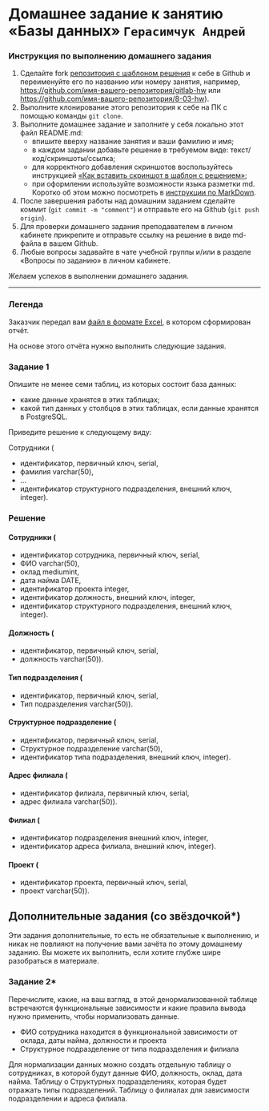 # Домашнее задание к занятию «Базы данных» `Герасимчук Андрей`

### Инструкция по выполнению домашнего задания

1. Сделайте fork [репозитория c шаблоном решения](https://github.com/netology-code/sys-pattern-homework) к себе в Github и переименуйте его по названию или номеру занятия, например, https://github.com/имя-вашего-репозитория/gitlab-hw или https://github.com/имя-вашего-репозитория/8-03-hw).
2. Выполните клонирование этого репозитория к себе на ПК с помощью команды `git clone`.
3. Выполните домашнее задание и заполните у себя локально этот файл README.md:
   - впишите вверху название занятия и ваши фамилию и имя;
   - в каждом задании добавьте решение в требуемом виде: текст/код/скриншоты/ссылка;
   - для корректного добавления скриншотов воспользуйтесь инструкцией [«Как вставить скриншот в шаблон с решением»](https://github.com/netology-code/sys-pattern-homework/blob/main/screen-instruction.md);
   - при оформлении используйте возможности языка разметки md. Коротко об этом можно посмотреть в [инструкции по MarkDown](https://github.com/netology-code/sys-pattern-homework/blob/main/md-instruction.md).
4. После завершения работы над домашним заданием сделайте коммит (`git commit -m "comment"`) и отправьте его на Github (`git push origin`).
5. Для проверки домашнего задания преподавателем в личном кабинете прикрепите и отправьте ссылку на решение в виде md-файла в вашем Github.
6. Любые вопросы задавайте в чате учебной группы и/или в разделе «Вопросы по заданию» в личном кабинете.

Желаем успехов в выполнении домашнего задания.

---
### Легенда

Заказчик передал вам [файл в формате Excel](https://github.com/netology-code/sdb-homeworks/blob/main/resources/hw-12-1.xlsx), в котором сформирован отчёт. 

На основе этого отчёта нужно выполнить следующие задания.

### Задание 1

Опишите не менее семи таблиц, из которых состоит база данных:

- какие данные хранятся в этих таблицах;
- какой тип данных у столбцов в этих таблицах, если данные хранятся в PostgreSQL.

Приведите решение к следующему виду:

Сотрудники (

- идентификатор, первичный ключ, serial,
- фамилия varchar(50),
- ...
- идентификатор структурного подразделения, внешний ключ, integer).

### Решение

#### Сотрудники (
   
- идентификатор сотрудника, первичный ключ, serial,
- ФИО varchar(50),
- оклад mediumint,
- дата найма DATE,
- идентификатор проекта integer,
- идентификатор должность, внешний ключ, integer,
- идентификатор структурного подразделения, внешний ключ, integer).

#### Должность (
- идентификатор, первичный ключ, serial,
- должность varchar(50)).

#### Тип подразделения (
- идентификатор, первичный ключ, serial,
- Тип подразделения varchar(50)).

#### Структурное подразделение (
- идентификатор, первичный ключ, serial,
- Структурное подразделение varchar(50),
- идентификатор типа подразделения, внешний ключ, integer).

#### Адрес филиала (
- идентификатор филиала, первичный ключ, serial,
- адрес филиала varchar(50)).

#### Филиал (
- идентификатор подразделения внешний ключ, integer,
- идентификатор адреса филиала, внешний ключ, integer).

#### Проект (
- идентификатор проекта, первичный ключ, serial,
- проект varchar(50)).


## Дополнительные задания (со звёздочкой*)
Эти задания дополнительные, то есть не обязательные к выполнению, и никак не повлияют на получение вами зачёта по этому домашнему заданию. Вы можете их выполнить, если хотите глубже шире разобраться в материале.


### Задание 2*

Перечислите, какие, на ваш взгляд, в этой денормализованной таблице встречаются функциональные зависимости и какие правила вывода нужно применить, чтобы нормализовать данные.

   - ФИО сотрудника находится в функциональной зависимости от оклада, даты найма, должности и проекта
   - Структурное подразделение от типа подразделения и филиала 

Для нормализации данных можно создать отдельную таблицу о сотрудниках, в которой будут данные ФИО, должность, оклад, дата найма.
Таблицу о Структурных подразделениях, которая будет отражать типы подразделений.
Таблицу о филиалах для зависимости подразделении и адреса филиала.